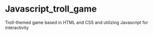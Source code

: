 # Javascript_troll_game
Troll-themed game based in HTML and CSS and utilizing Javascript for interactivity
